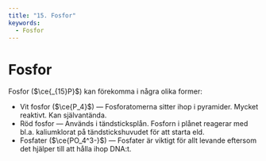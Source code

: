 ```yaml
---
title: "15. Fosfor"
keywords:
  - Fosfor
---
```


# Fosfor
Fosfor ($\ce{_{15}P}$) kan förekomma i några olika former:
* Vit fosfor ($\ce{P_4}$) — Fosforatomerna sitter ihop i pyramider. Mycket reaktivt. Kan självantända.
* Röd fosfor — Används i tändsticksplån. Fosforn i plånet reagerar med bl.a. kaliumklorat på tändstickshuvudet för att starta eld.
* Fosfater ($\ce{PO_4^3-}$) — Fosfater är viktigt för allt levande eftersom det hjälper till att hålla ihop DNA:t.